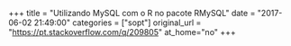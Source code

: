+++
title = "Utilizando MySQL com o R no pacote RMySQL"
date = "2017-06-02 21:49:00"
categories = ["sopt"]
original_url = "https://pt.stackoverflow.com/q/209805"
at_home="no"
+++

